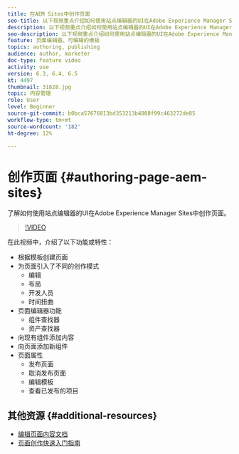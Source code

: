 ```yaml
---
title: 在AEM Sites中创作页面
seo-title: 以下视频重点介绍如何使用站点编辑器的UI在Adobe Experience Manager Sites中创作新页面
description: 以下视频重点介绍如何使用站点编辑器的UI在Adobe Experience Manager Sites中创作新页面
seo-description: 以下视频重点介绍如何使用站点编辑器的UI在Adobe Experience Manager Sites中创作新页面
feature: 页面编辑器、可编辑的模板
topics: authoring, publishing
audience: author, marketer
doc-type: feature video
activity: use
version: 6.3, 6.4, 6.5
kt: 4497
thumbnail: 31828.jpg
topic: 内容管理
role: User
level: Beginner
source-git-commit: b0bca57676813bd353213b4808f99c463272de85
workflow-type: tm+mt
source-wordcount: '182'
ht-degree: 12%

---
```



# 创作页面 {#authoring-page-aem-sites}

了解如何使用站点编辑器的UI在Adobe Experience Manager Sites中创作页面。

>[!VIDEO](https://video.tv.adobe.com/v/31828?quality=12&learn=on)

在此视频中，介绍了以下功能或特性：

* 根据模板创建页面
* 为页面引入了不同的创作模式
   * 编辑
   * 布局
   * 开发人员
   * 时间扭曲
* 页面编辑器功能
   * 组件查找器
   * 资产查找器
* 向现有组件添加内容
* 向页面添加新组件
* 页面属性
   * 发布页面
   * 取消发布页面
   * 编辑模板
   * 查看已发布的项目

## 其他资源 {#additional-resources}

* [编辑页面内容文档](https://docs.adobe.com/content/help/en/experience-manager-cloud-service/sites/authoring/fundamentals/editing-content.html)
* [页面创作快速入门指南](https://docs.adobe.com/content/help/en/experience-manager-cloud-service/sites/authoring/getting-started/quick-start.html)
